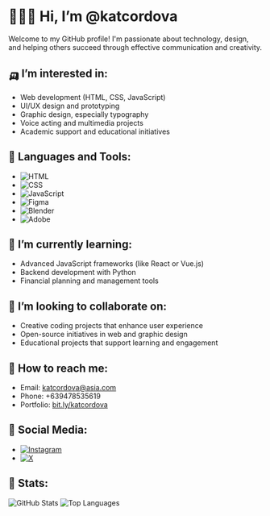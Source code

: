 # 🏌🏻‍♀ Hi, I’m @katcordova

Welcome to my GitHub profile! I'm passionate about technology, design, and helping others succeed through effective communication and creativity.

## 🛺 I’m interested in:
- Web development (HTML, CSS, JavaScript)
- UI/UX design and prototyping
- Graphic design, especially typography
- Voice acting and multimedia projects
- Academic support and educational initiatives

## 🧸 Languages and Tools:
- ![HTML](https://img.shields.io/badge/HTML-E34F26?style=flat&logo=html5&logoColor=white)
- ![CSS](https://img.shields.io/badge/CSS-1572B6?style=flat&logo=css3&logoColor=white)
- ![JavaScript](https://img.shields.io/badge/JavaScript-F7DF1E?style=flat&logo=javascript&logoColor=black)
- ![Figma](https://img.shields.io/badge/Figma-0ACF83?style=flat&logo=figma&logoColor=white)
- ![Blender](https://img.shields.io/badge/Blender-F5792A?style=flat&logo=blender&logoColor=white)
- ![Adobe](https://img.shields.io/badge/Adobe-FF0000?style=flat&logo=adobe&logoColor=white)

## 🐛 I’m currently learning:
- Advanced JavaScript frameworks (like React or Vue.js)
- Backend development with Python
- Financial planning and management tools

## 🥣 I’m looking to collaborate on:
- Creative coding projects that enhance user experience
- Open-source initiatives in web and graphic design
- Educational projects that support learning and engagement

## 🍎 How to reach me:
- Email: [katcordova@asia.com](mailto:katcordova@asia.com)
- Phone: +639478535619
- Portfolio: [bit.ly/katcordova](http://bit.ly/katcordova)

## 🎏 Social Media:
- [![Instagram](https://img.shields.io/badge/Instagram-E4405F?style=flat&logo=instagram&logoColor=white)](https://www.instagram.com/yourusername) 
- [![X](https://img.shields.io/badge/X-1DA1F2?style=flat&logo=twitter&logoColor=white)](https://twitter.com/yourusername)

## 🎐 Stats:
![GitHub Stats](https://github-readme-stats.vercel.app/api?username=katcordova&show_icons=true&theme=pink)
![Top Languages](https://github-readme-stats.vercel.app/api/top-langs/?username=katcordova&layout=compact&theme=pink)
